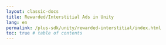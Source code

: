 ```yaml
---
layout: classic-docs
title: Rewarded/Interstitial Ads in Unity
lang: en
permalink: /plus-sdk/unity/rewarded-interstitial/index.html
toc: true # table of contents
---
```

